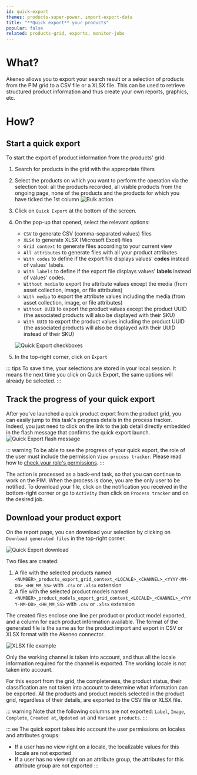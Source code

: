 ```yaml
---
id: quick-export
themes: products-super-power, import-export-data
title: "**Quick export** your products"
popular: false
related: products-grid, exports, monitor-jobs
---
```


# What?

Akeneo allows you to export your search result or a selection of products from the PIM grid to a CSV file or a XLSX file. This can be used to retrieve structured product information and thus create your own reports, graphics, etc.

# How?

## Start a quick export

To start the export of product information from the products' grid:
1. Search for products in the grid with the appropriate filters
1. Select the products on which you want to perform the operation via the selection tool: all the products recorded, all visible products from the ongoing page, none of the products and the products for which you have ticked the 1st column
![Bulk action](../img/Products_BulkActions.png)
1.  Click on `Quick Export` at the bottom of the screen.
1.  On the pop-up that opened, select the relevant options:
    - `CSV` to generate CSV (comma-separated values) files
    - `XLSX` to generate XLSX (Microsoft Excel) files
    - `Grid context` to generate files according to your current view
    - `All attributes` to generate files with all your product attributes
    - `With codes` to define if the export file displays values' **codes** instead of values' labels.
    - `With labels` to define if the export file displays values' **labels** instead of values' codes.
    - `Without media` to export the attribute values except the media (from asset collection, image, or file attributes)
    - `With media` to export the attribute values including the media (from asset collection, image, or file attributes)
    - `Without UUID` to export the product values except the product UUID (the associated products will also be displayed with their SKU)
    - `With UUID` to export the product values including the product UUID (the associated products will also be displayed with their UUID instead of their SKU)

    ![Quick Export checkboxes](../img/Exports_Quick-Export-checkboxes.png)
1.  In the top-right corner, click on `Export`

::: tips
To save time, your selections are stored in your local session. It means the next time you click on Quick Export, the same options will already be selected.
:::

## Track the progress of your quick export

After you've launched a quick product export from the product grid, you can easily jump to this task's progress details in the process tracker. Indeed, you just need to click on the link to the job detail directly embedded in the flash message that confirms the quick export launch.
![Quick Export flash message](../img/Exports_Quick-Export-direct-link.png)

::: warning
To be able to see the progress of your quick export, the role of the user must include the permission `View process tracker`. Please read how to [check your role's permissions](what-is-a-role.html).
:::

The action is processed as a back-end task, so that you can continue to work on the PIM. When the process is done, you are the only user to be notified. To download your file, click on the notification you received in the bottom-right corner or go to `Activity` then click on `Process tracker` and on the desired job.

## Download your product export

On the report page, you can download your selection by clicking on `Download generated files` in the top-right corner.

![Quick Export download](../img/Products_QuickExportDownload.png)

Two files are created:
1. A file with the selected products named `<NUMBER>_products_export_grid_context_<LOCALE>_<CHANNEL>_<YYYY-MM-DD>_<HH_MM_SS>` with `.csv` or `.xlsx` extension
2. A file with the selected product models named `<NUMBER>_product_models_export_grid_context_<LOCALE>_<CHANNEL>_<YYYY-MM-DD>_<HH_MM_SS>` with `.csv` or `.xlsx` extension

The created files enclose one line per product or product model exported, and a column for each product information available. The format of the generated file is the same as for the product import and export in CSV or XLSX  format with the Akeneo connector.

![XLSX file example](../img/Exports_XLSXexample.png)

Only the working channel is taken into account, and thus all the locale information required for the channel is exported. The working locale is not taken into account.

For this export from the grid, the completeness, the product status, their classification are not taken into account to determine what information can be exported. All the products and product models selected in the product grid, regardless of their details, are exported to the CSV file or XLSX file.

::: warning
Note that the following columns are not exported: `Label`, `Image`, `Complete`, `Created at`, `Updated at` and `Variant products`.
:::

::: ee
The quick export takes into account the user permissions on locales and attributes groups:
  * If a user has no view right on a locale, the localizable values for this locale are not exported
  * If a user has no view right on an attribute group, the attributes for this attribute group are not exported
:::

